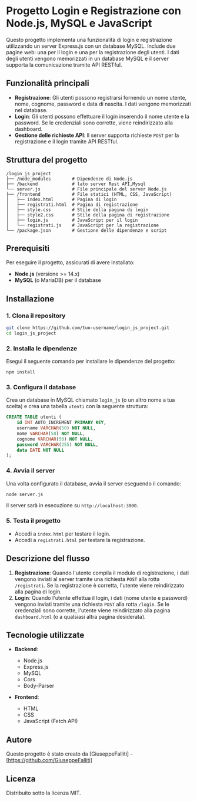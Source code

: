 # Progetto Login e Registrazione con Node.js, MySQL e JavaScript

Questo progetto implementa una funzionalità di login e registrazione utilizzando un server Express.js con un database MySQL. Include due pagine web: una per il login e una per la registrazione degli utenti. I dati degli utenti vengono memorizzati in un database MySQL e il server supporta la comunicazione tramite API RESTful.

## Funzionalità principali

- **Registrazione**: Gli utenti possono registrarsi fornendo un nome utente, nome, cognome, password e data di nascita. I dati vengono memorizzati nel database.
- **Login**: Gli utenti possono effettuare il login inserendo il nome utente e la password. Se le credenziali sono corrette, viene reindirizzato alla dashboard.
- **Gestione delle richieste API**: Il server supporta richieste `POST` per la registrazione e il login tramite API RESTful.

## Struttura del progetto

```
/login_js_project
├── /node_modules        # Dipendenze di Node.js
├── /backend             # lato server Rest API,Mysql
└── server.js            # File principale del server Node.js    
├── /frontend            # File statici (HTML, CSS, JavaScript)
│   ├── index.html       # Pagina di login
│   ├── registrati.html  # Pagina di registrazione
│   ├── style.css        # Stile della pagina di login
│   ├── style2.css       # Stile della pagina di registrazione
│   ├── login.js         # JavaScript per il login
│   └── registrati.js    # JavaScript per la registrazione
└── /package.json        # Gestione delle dipendenze e script
```

## Prerequisiti

Per eseguire il progetto, assicurati di avere installato:

- **Node.js** (versione >= 14.x)
- **MySQL** (o MariaDB) per il database

## Installazione

### 1. Clona il repository

```bash
git clone https://github.com/tuo-username/login_js_project.git
cd login_js_project
```

### 2. Installa le dipendenze

Esegui il seguente comando per installare le dipendenze del progetto:

```bash
npm install
```

### 3. Configura il database

Crea un database in MySQL chiamato `login_js` (o un altro nome a tua scelta) e crea una tabella `utenti` con la seguente struttura:

```sql
CREATE TABLE utenti (
    id INT AUTO_INCREMENT PRIMARY KEY,
    username VARCHAR(50) NOT NULL,
    nome VARCHAR(50) NOT NULL,
    cognome VARCHAR(50) NOT NULL,
    password VARCHAR(255) NOT NULL,
    data DATE NOT NULL
);
```

### 4. Avvia il server

Una volta configurato il database, avvia il server eseguendo il comando:

```bash
node server.js
```

Il server sarà in esecuzione su `http://localhost:3000`.

### 5. Testa il progetto

- Accedi a `index.html` per testare il login.
- Accedi a `registrati.html` per testare la registrazione.

## Descrizione del flusso

1. **Registrazione**: Quando l'utente compila il modulo di registrazione, i dati vengono inviati al server tramite una richiesta `POST` alla rotta `/registrati`. Se la registrazione è corretta, l'utente viene reindirizzato alla pagina di login.
2. **Login**: Quando l'utente effettua il login, i dati (nome utente e password) vengono inviati tramite una richiesta `POST` alla rotta `/login`. Se le credenziali sono corrette, l'utente viene reindirizzato alla pagina `dashboard.html` (o a qualsiasi altra pagina desiderata).

## Tecnologie utilizzate

- **Backend**:
  - Node.js
  - Express.js
  - MySQL
  - Cors
  - Body-Parser

- **Frontend**:
  - HTML
  - CSS
  - JavaScript (Fetch API)

## Autore

Questo progetto è stato creato da [GiuseppeFalliti] - [https://github.com/GiuseppeFalliti]

## Licenza

Distribuito sotto la licenza MIT.
